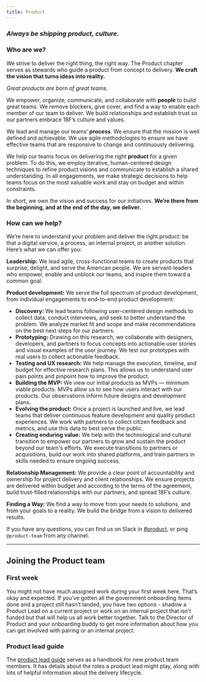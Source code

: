 ```yaml
---
title: Product
---
```


### _Always be shipping product, culture._

### Who are we?
We strive to deliver the right thing, the right way. The Product chapter serves as stewards who guide a product from concept to delivery. **We craft the vision that turns ideas into reality.**

_Great products are born of great teams._

We empower, organize, communicate, and collaborate with **people** to build great teams. We remove blockers, give cover, and find a way to enable each member of our team to deliver. We build relationships and establish trust so our partners embrace 18F’s culture and values.

We lead and manage our teams’ **process**. We ensure that the mission is well defined and achievable. We use agile methodologies to ensure we have effective teams that are responsive to change and continuously delivering.

We help our teams focus on delivering the right **product** for a given problem. To do this, we employ iterative, human-centered design techniques to refine product visions and communicate to establish a shared understanding. In all engagements, we make strategic decisions to help teams focus on the most valuable work and stay on budget and within constraints.

In short, we own the vision and success for our initiatives. **We’re there from the beginning, and at the end of the day, we deliver.**

### How can we help?
We’re here to understand your problem and deliver the right product: be that a digital service, a process, an internal project, or another solution. Here’s what we can offer you:

**Leadership:** We lead agile, cross-functional teams to create products that surprise, delight, and serve the American people. We are servant-leaders who empower, enable and unblock our teams, and inspire them toward a common goal.

**Product development:** We serve the full spectrum of product development, from individual engagements to end-to-end product development:

- **Discovery:** We lead teams following user-centered design methods to collect data, conduct interviews, and seek to better understand the problem. We analyze market fit and scope and make recommendations on the best next steps for our partners.
- **Prototyping:** Drawing on this research, we collaborate with designers, developers, and partners to focus concepts into actionable user stories and visual examples of the user journey. We test our prototypes with real users to collect actionable feedback.
- **Testing and UX research:** We help manage the execution, timeline, and budget for effective research plans. This allows us to understand user pain points and pinpoint how to improve the product.
- **Building the MVP:** We view our initial products as MVPs — minimum viable products. MVPs allow us to see how users interact with our products. Our observations inform future designs and development plans.
- **Evolving the product:** Once a project is launched and live, we lead teams that deliver continuous feature development and quality product experiences. We work with partners to collect citizen feedback and metrics, and use this data to best serve the public.
- **Creating enduring value:** We help with the technological and cultural transition to empower our partners to grow and sustain the product beyond our team's efforts. We execute transitions to partners or acquisitions, build our work into shared platforms, and train partners in skills needed to ensure ongoing success.

**Relationship Management:** We provide a clear point of accountability and ownership for project delivery and client relationships. We ensure projects are delivered within budget and according to the terms of the agreement, build trust-filled relationships with our partners, and spread 18F’s culture.

**Finding a Way:** We find a way to move from your needs to solutions, and from your goals to a reality. We build the bridge from a vision to delivered results.

If you have any questions, you can find us on Slack in [#product](https://gsa-tts.slack.com/messages/product), or ping `@product-team` from any channel.

---

## Joining the Product team

### First week

You might not have much assigned work during your first week here. That’s okay and expected. If you’ve gotten all the government onboarding items done and a project still hasn’t landed, you have two options - shadow a Product Lead on a current project or work on an internal project that isn't funded but that will help us all work better together. Talk to the Director of Product and your onboarding buddy to get more information about how you can get involved with pairing or an internal project.


### Product lead guide

The [product lead guide](https://product-guide.18f.gov) serves as a handbook for new product team members. It has details about the roles a product lead might play, along with lots of helpful information about the delivery lifecycle.
